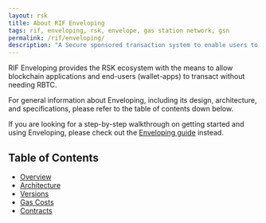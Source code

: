 ```yaml
---
layout: rsk
title: About RIF Enveloping
tags: rif, enveloping, rsk, envelope, gas station network, gsn
permalink: /rif/enveloping/
description: "A Secure sponsored transaction system to enable users to pay fees using ERC-20 tokens"
---
```


RIF Enveloping provides the RSK ecosystem with the means to allow blockchain applications and end-users (wallet-apps) to transact without needing RBTC.

For general information about Enveloping, including
its design, architecture, and specifications, please refer to the
table of contents down below.

If you are looking for a step-by-step walkthrough on getting started and using Enveloping, please check out the [Enveloping guide](/guides/rif-enveloping/) instead.

## Table of Contents
- [Overview](/rif/enveloping/overview/)
- [Architecture](/rif/enveloping/architecture/)
- [Versions](/rif/enveloping/versions/)
- [Gas Costs](/rif/enveloping/gas-costs/)
- [Contracts](/rif/enveloping/contracts/)
